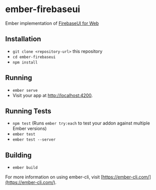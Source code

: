 # ember-firebaseui

Ember implementation of [FirebaseUI for Web](https://github.com/firebase/firebaseui-web)

## Installation

* `git clone <repository-url>` this repository
* `cd ember-firebaseui`
* `npm install`

## Running

* `ember serve`
* Visit your app at [http://localhost:4200](http://localhost:4200).

## Running Tests

* `npm test` (Runs `ember try:each` to test your addon against multiple Ember versions)
* `ember test`
* `ember test --server`

## Building

* `ember build`

For more information on using ember-cli, visit [https://ember-cli.com/](https://ember-cli.com/).

